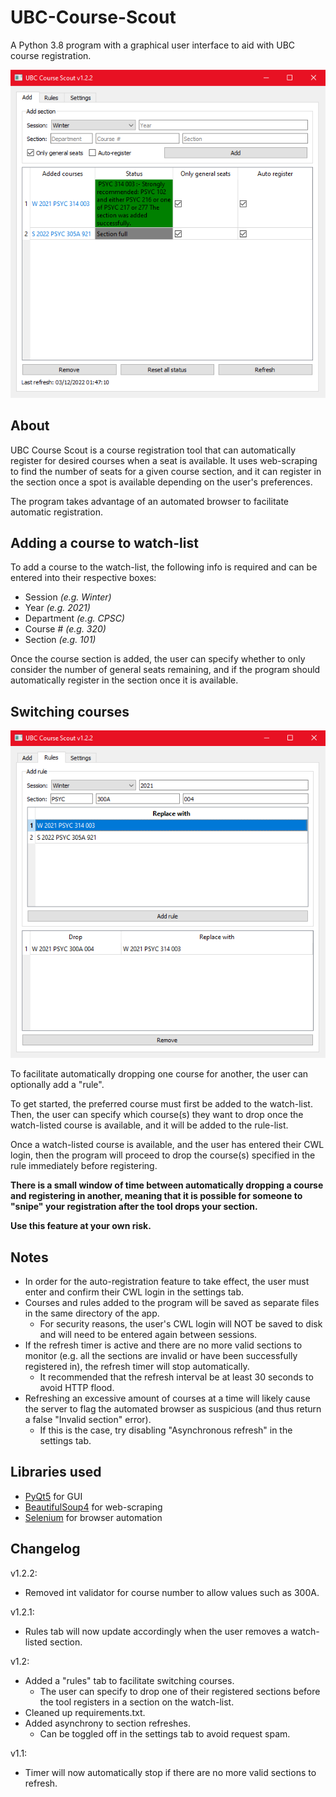 # UBC-Course-Scout
A Python 3.8 program with a graphical user interface to aid with UBC course registration.

![Add tab](Watchlist.PNG)
## About
UBC Course Scout is a course registration tool that can automatically register for desired courses when a seat is available.
It uses web-scraping to find the number of seats for a given course section, and it can register in the section
once a spot is available depending on the user's preferences.

The program takes advantage of an automated browser to facilitate automatic registration.
## Adding a course to watch-list
To add a course to the watch-list, the following info is required and can be entered into their respective boxes:
- Session _(e.g. Winter)_
- Year _(e.g. 2021)_
- Department _(e.g. CPSC)_
- Course # _(e.g. 320)_
- Section _(e.g. 101)_

Once the course section is added, the user can specify whether to only consider the number of general seats remaining, and
if the program should automatically register in the section once it is available.
## Switching courses

![Rules tab](Rules.PNG)

To facilitate automatically dropping one course for another, the user can optionally add a "rule".
  
To get started, the preferred course must first be added to the watch-list. Then, the user can specify which course(s) they
want to drop once the watch-listed course is available, and it will be added to the rule-list.

Once a watch-listed course is available, and the user has entered their CWL login, then the program will
proceed to drop the course(s) specified in the rule immediately before registering.

**There is a small window of time between automatically dropping a course and registering in another, meaning that it is possible
for someone to "snipe" your registration after the tool drops your section.**

**Use this feature at your own risk.**

## Notes
- In order for the auto-registration feature to take effect, the user must enter and confirm their CWL login in the settings
  tab.
- Courses and rules added to the program will be saved as separate files in the same directory of the app.
    - For security reasons, the user's CWL login will NOT be saved to disk and will need to be entered again between
  sessions.
- If the refresh timer is active and there are no more valid sections to monitor (e.g. all the sections are invalid or have been successfully registered in), the refresh timer will stop automatically.
    - It recommended that the refresh interval be at least 30 seconds to avoid HTTP flood.
- Refreshing an excessive amount of courses at a time will likely cause the server to flag
  the automated browser as suspicious (and thus return a false "Invalid section" error).
    - If this is the case, try disabling "Asynchronous refresh" in the settings tab.
## Libraries used
- [PyQt5](https://pypi.org/project/PyQt5/) for GUI
- [BeautifulSoup4](https://pypi.org/project/beautifulsoup4/) for web-scraping
- [Selenium](https://pypi.org/project/selenium/) for browser automation
## Changelog

v1.2.2:
- Removed int validator for course number to allow values such as 300A.

v1.2.1:
- Rules tab will now update accordingly when the user removes a watch-listed section.

v1.2:
- Added a "rules" tab to facilitate switching courses.
    - The user can specify to drop one of their registered sections before the tool registers in a section on the watch-list.
- Cleaned up requirements.txt.
- Added asynchrony to section refreshes.
    - Can be toggled off in the settings tab to avoid request spam.

v1.1:
- Timer will now automatically stop if there are no more valid sections to refresh.
  


